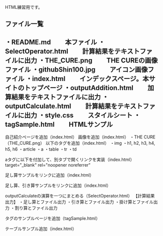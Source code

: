 HTML練習用です。

ファイル一覧
-----------------------------------------
・README.md
　　本ファイル
・SelectOperator.html
　　計算結果をテキストファイルに出力
・THE_CURE.png
　　THE CUREの画像ファイル
・githubShin100.jpg
　　アイコン画像ファイル
・index.html
　　インデックスページ。本サイトのトップページ
・outputAddition.html
　　加算結果をテキストファイルに出力
・outputCalculate.html
　　計算結果をテキストファイルに出力
・style.css
　　スタイルシート
・tagSample.html
　　HTMLサンプル
-----------------------------------------

自己紹介ページを追加（index.html）
画像を追加（index.html）
・THE CURE（THE_CURE.png）
以下のタグを追加（index.html）
・img
・h1, h2, h3, h4, h5, h6
・article
・a
・table
・tr
・td

aタグに以下を付加して、別タブで開くリンクを実装（index.html）
  target="_blank" rel="noopener noreferrer"

足し算サンプルをリンクに追加（index.html）

足し算、引き算サンプルをリンクに追加（index.html）

outputCalculateの演算を一つにまとめる（SelectOperator.html）
【計算結果出力】
・足し算とファイル出力
・引き算とファイル出力
・掛け算とファイル出力
・割り算とファイル出力

タグのサンプルページを追加（tagSample.html）

テーブルサンプル追加（index.html）
